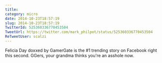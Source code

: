 ```yaml
---
title: 
category: micro
date: 2014-10-23T18:57:19
slug: 2014-10-23T18:57:19
TwitterId: 525360336770453504
TweetUrl: https://twitter.com/mark_philpot/status/525360336770453504
ReTweetUser: scalzi
---
```


<i class="fa fa-retweet" aria-hidden="true"></i> Felicia Day doxxed by GamerGate is the #1 trending story on Facebook right this second. GGers, your grandma thinks you're an asshole now.